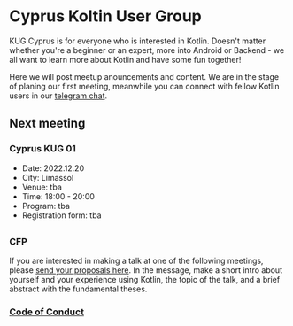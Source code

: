 # Cyprus Koltin User Group
KUG Cyprus is for everyone who is interested in Kotlin. Doesn't matter whether you're a beginner or an expert, more into Android or Backend - we all want to learn more about Kotlin and have some fun together! 

Here we will post meetup anouncements and content. We are in the stage of planing our first meeting, meanwhile you can connect with fellow Kotlin users in our [telegram chat](https://t.me/kug_cy). 

## Next meeting

### Cyprus KUG 01
- Date: 2022.12.20
- City: Limassol
- Venue: tba
- Time: 18:00 - 20:00
- Program: tba
- Registration form: tba

## 

### CFP
If you are interested in making a talk at one of the following meetings, please [send your proposals here](mailto:cypruskug@gmail.com). In the message, make a short intro about yourself and your experience using Kotlin, the topic of the talk, and a brief abstract with the fundamental theses. 

### [Code of Conduct](https://github.com/jetbrains#code-of-conduct)
